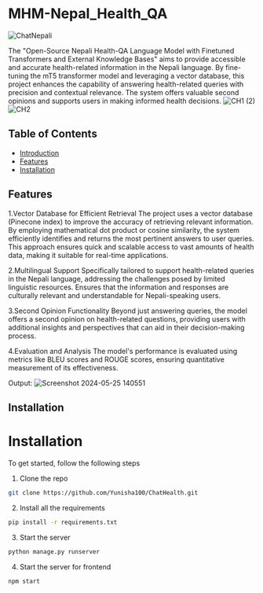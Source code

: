 # MHM-Nepal_Health_QA
![ChatNepali](https://github.com/Yunisha100/ChatHealth/assets/88446875/1e60182c-72ed-4baf-92bb-a6f69cab85c2)

The "Open-Source Nepali Health-QA Language Model with Finetuned Transformers and External Knowledge Bases" aims to provide accessible and accurate health-related information in the Nepali language. By fine-tuning the mT5 transformer model and leveraging a vector database, this project enhances the capability of answering health-related queries with precision and contextual relevance. The system offers valuable second opinions and supports users in making informed health decisions.
![CH1 (2)](https://github.com/Yunisha100/ChatHealth/assets/88446875/0ecb8e1f-e042-4633-a753-77007661b769)
![CH2](https://github.com/Yunisha100/ChatHealth/assets/88446875/1b0aa11e-b6c9-41f4-96ab-6331bd21dc24)
## Table of Contents

- [Introduction](#introduction)
- [Features](#features)
- [Installation](#installation)

  
## Features
1.Vector Database for Efficient Retrieval
The project uses a vector database (Pinecone index) to improve the accuracy of retrieving relevant information. By employing mathematical dot product or cosine similarity, the system efficiently identifies and returns the most pertinent answers to user queries.
This approach ensures quick and scalable access to vast amounts of health data, making it suitable for real-time applications.

2.Multilingual Support
 Specifically tailored to support health-related queries in the Nepali language, addressing the challenges posed by limited linguistic resources.
 Ensures that the information and responses are culturally relevant and understandable for Nepali-speaking users.

3.Second Opinion Functionality
Beyond just answering queries, the model offers a second opinion on health-related questions, providing users with additional insights and perspectives that can aid in their decision-making process.

4.Evaluation and Analysis
The model's performance is evaluated using metrics like BLEU scores and ROUGE scores, ensuring quantitative measurement of its effectiveness.

Output:
![Screenshot 2024-05-25 140551](https://github.com/Yunisha100/ChatHealth/assets/88446875/50193748-ea79-48f0-80bc-2506ddd219ff)

## Installation 
# Installation
To get started, follow the following steps
1. Clone the repo
  ```bash
  git clone https://github.com/Yunisha100/ChatHealth.git
  ```
2. Install all the requirements
 ```bash
 pip install -r requirements.txt
 ```
3. Start the server
```bash
python manage.py runserver
```
4. Start the server for frontend
```bash
npm start
```
